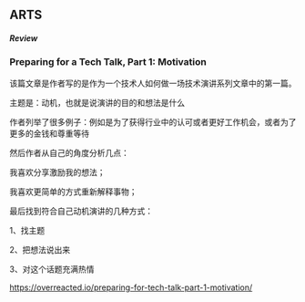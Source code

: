 ## ARTS

##### Review

### Preparing for a Tech Talk, Part 1: Motivation

该篇文章是作者写的是作为一个技术人如何做一场技术演讲系列文章中的第一篇。

主题是：动机，也就是说演讲的目的和想法是什么

作者列举了很多例子：例如是为了获得行业中的认可或者更好工作机会，或者为了更多的金钱和尊重等待

然后作者从自己的角度分析几点：

我喜欢分享激励我的想法；

我喜欢更简单的方式重新解释事物；

最后找到符合自己动机演讲的几种方式：

1、找主题

2、把想法说出来

3、对这个话题充满热情

https://overreacted.io/preparing-for-tech-talk-part-1-motivation/